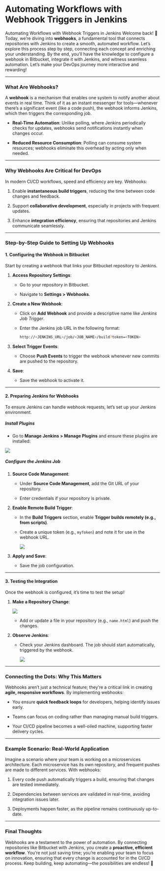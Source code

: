 # Automating Workflows with Webhook Triggers in Jenkins

Automating Workflows with Webhook Triggers in Jenkins
Welcome back! 🌟 Today, we’re diving into **webhooks**, a fundamental tool that connects repositories with Jenkins to create a smooth, automated workflow. Let’s explore this process step by step, connecting each concept and enriching your understanding. By the end, you’ll have the knowledge to configure a webhook in Bitbucket, integrate it with Jenkins, and witness seamless automation. Let’s make your DevOps journey more interactive and rewarding!

----------

### **What Are Webhooks?**

A **webhook** is a mechanism that enables one system to notify another about events in real time. Think of it as an instant messenger for tools—whenever there’s a significant event (like a code push), the webhook informs Jenkins, which then triggers the corresponding job.

-   **Real-Time Automation**: Unlike polling, where Jenkins periodically checks for updates, webhooks send notifications instantly when changes occur.
    
-   **Reduced Resource Consumption**: Polling can consume system resources; webhooks eliminate this overhead by acting only when needed.
    

----------

### **Why Webhooks Are Critical for DevOps**

In modern CI/CD workflows, speed and efficiency are key. Webhooks:

1.  Enable **instantaneous build triggers**, reducing the time between code changes and feedback.
    
2.  Support **collaborative development**, especially in projects with frequent updates.
    
3.  Enhance **integration efficiency**, ensuring that repositories and Jenkins communicate seamlessly.
    

----------

### **Step-by-Step Guide to Setting Up Webhooks**

#### **1. Configuring the Webhook in Bitbucket**

Start by creating a webhook that links your Bitbucket repository to Jenkins.

1.  **Access Repository Settings**:
    
    -   Go to your repository in Bitbucket.
        
    -   Navigate to **Settings > Webhooks**.
        
2.  **Create a New Webhook**:
    
    -   Click on **Add Webhook** and provide a descriptive name like _Jenkins Job Trigger_.
        
    -   Enter the Jenkins job URL in the following format:
        
        ```bash
        http://<JENKINS_URL>/job/<JOB_NAME>/build?token=<TOKEN>
        
        ```
        
3.  **Select Trigger Events**:
    
    -   Choose **Push Events** to trigger the webhook whenever new commits are pushed to the repository.
        
4.  **Save**:
    
    -   Save the webhook to activate it.
        

----------

#### **2. Preparing Jenkins for Webhooks**

To ensure Jenkins can handle webhook requests, let’s set up your Jenkins environment.

##### **Install Plugins**

-   Go to **Manage Jenkins > Manage Plugins** and ensure these plugins are installed:
    

![](https://cdn.hashnode.com/res/hashnode/image/upload/v1732273541195/03a194b6-0ced-4ada-84ee-2664f444b411.png)

##### **Configure the Jenkins Job**

1.  **Source Code Management**:
    
    -   Under **Source Code Management**, add the Git URL of your repository.
        
    -   Enter credentials if your repository is private.
        
2.  **Enable Remote Build Trigger**:
    
    -   In the **Build Triggers** section, enable **Trigger builds remotely (e.g., from scripts)**.
        
    -   Create a unique token (e.g., `myToken`) and note it for use in the webhook URL.  
        
        ![](https://cdn.hashnode.com/res/hashnode/image/upload/v1732273564439/38fed6ba-8ec3-47f2-8444-50d1319c0bae.png)
        
          
        
3.  **Apply and Save**:
    
    -   Save the job configuration.
        

----------

#### **3. Testing the Integration**

Once the webhook is configured, it’s time to test the setup!

1.  **Make a Repository Change**:
    
    ![](https://cdn.hashnode.com/res/hashnode/image/upload/v1732273597629/db688f27-7985-41eb-8bd2-2e5eb9a39b0b.png)
    -   Add or update a file in your repository (e.g., `name.html`) and push the changes.
        
2.  **Observe Jenkins**:
    
    -   Check your Jenkins dashboard. The job should start automatically, triggered by the webhook.
        
        ![](https://cdn.hashnode.com/res/hashnode/image/upload/v1732273639682/45300243-6ddb-4353-b48a-e54548bc1662.png)
        
          
        

----------

### **Connecting the Dots: Why This Matters**

Webhooks aren’t just a technical feature; they’re a critical link in creating **agile, responsive workflows**. By implementing webhooks:

-   You ensure **quick feedback loops** for developers, helping identify issues early.
    
-   Teams can focus on coding rather than managing manual build triggers.
    
-   Your CI/CD pipeline becomes a well-oiled machine, supporting faster delivery cycles.
    

----------

### **Example Scenario: Real-World Application**

Imagine a scenario where your team is working on a microservices architecture. Each microservice has its own repository, and frequent pushes are made to different services. With webhooks:

1.  Every code push automatically triggers a build, ensuring that changes are tested immediately.
    
2.  Dependencies between services are validated in real-time, avoiding integration issues later.
    
3.  Deployments happen faster, as the pipeline remains continuously up-to-date.
    

----------

### **Final Thoughts**

Webhooks are a testament to the power of automation. By connecting repositories like Bitbucket with Jenkins, you create a **proactive, efficient workflow**. You’re not just saving time; you’re enabling your team to focus on innovation, ensuring that every change is accounted for in the CI/CD process. Keep building, keep automating—the possibilities are endless! 🌟
